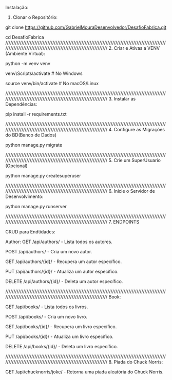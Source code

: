 Instalação:

1. Clonar o Repositório:

git clone https://github.com/GabrielMouraDesenvolvedor/DesafioFabrica.git

cd DesafioFabrica
//////////////////////////////////////////////////////////////////////////////////////////////////////////////////////////////////////////////////////////////////
2. Criar e Ativas a VENV (Ambiente Virtual):

python -m venv venv

venv\Scripts\activate  # No Windows

source venv/bin/activate  # No macOS/Linux

//////////////////////////////////////////////////////////////////////////////////////////////////////////////////////////////////////////////////////////////////
3. Instalar as Dependências:

pip install -r requirements.txt

//////////////////////////////////////////////////////////////////////////////////////////////////////////////////////////////////////////////////////////////////
4. Configure as Migrações do BD(Banco de Dados)

python manage.py migrate

//////////////////////////////////////////////////////////////////////////////////////////////////////////////////////////////////////////////////////////////////
5. Crie um SuperUsuario (Opcional)

python manage.py createsuperuser

//////////////////////////////////////////////////////////////////////////////////////////////////////////////////////////////////////////////////////////////////
6. Inicie o Servidor de Desenvolvimento:

python manage.py runserver

//////////////////////////////////////////////////////////////////////////////////////////////////////////////////////////////////////////////////////////////////
7. ENDPOINTS

CRUD para Endtidades:

Author:
GET /api/authors/ - Lista todos os autores.

POST /api/authors/ - Cria um novo autor.

GET /api/authors/{id}/ - Recupera um autor específico.

PUT /api/authors/{id}/ - Atualiza um autor específico.

DELETE /api/authors/{id}/ - Deleta um autor específico.

//////////////////////////////////////////////////////////////////////////////////////////////////////////////////////////////////////////////////////////////////
Book:

GET /api/books/ - Lista todos os livros.

POST /api/books/ - Cria um novo livro.

GET /api/books/{id}/ - Recupera um livro específico.

PUT /api/books/{id}/ - Atualiza um livro específico.

DELETE /api/books/{id}/ - Deleta um livro específico.

//////////////////////////////////////////////////////////////////////////////////////////////////////////////////////////////////////////////////////////////////
8. Piada do Chuck Norris:

GET /api/chucknorris/joke/ - Retorna uma piada aleatória do Chuck Norris.
